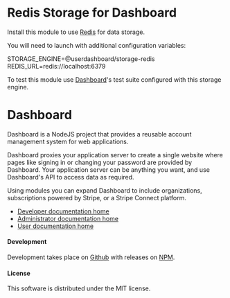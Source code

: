 # Redis Storage for Dashboard

Install this module to use [Redis](https://redis.io) for data storage.

You will need to launch with additional configuration variables:

  STORAGE_ENGINE=@userdashboard/storage-redis
  REDIS_URL=redis://localhost:6379

To test this module use [Dashboard](https://github.com/userdashboard/dashboard)'s test suite configured with this storage engine.

# Dashboard

Dashboard is a NodeJS project that provides a reusable account management system for web applications. 

Dashboard proxies your application server to create a single website where pages like signing in or changing your password are provided by Dashboard.  Your application server can be anything you want, and use Dashboard's API to access data as required.

Using modules you can expand Dashboard to include organizations, subscriptions powered by Stripe, or a Stripe Connect platform.

- [Developer documentation home](https://userdashboard.github.io/home)
- [Administrator documentation home](https://userdashboard.github.io/administrators/home)
- [User documentation home](https://userdashboard.github.io/users/home)

#### Development

Development takes place on [Github](https://github.com/userdashboard/storage-redis) with releases on [NPM](https://www.npmjs.com/package/@userdashboard/storage-redis).

#### License

This software is distributed under the MIT license.